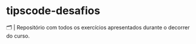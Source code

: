 # tipscode-desafios
🗂 | Repositório com todos os exercícios apresentados durante o decorrer do curso.
